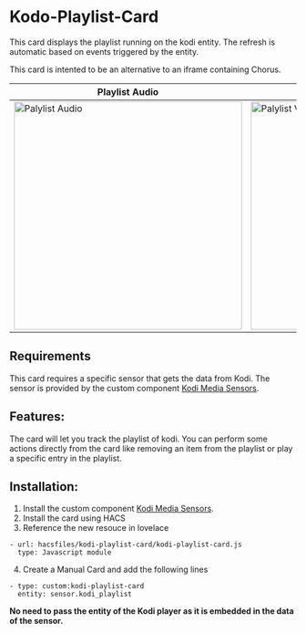 # Kodo-Playlist-Card

This card displays the playlist running on the kodi entity. The refresh is automatic based on events triggered by the entity. 

This card is intented to be an alternative to an iframe containing Chorus.


| Playlist Audio | Playlist Video
| ---- | ---- 
<img src="https://raw.githubusercontent.com/jtbgroup/kodi-playlist-card/master/assets/playlist_audio.png" alt="Palylist Audio" width="400"/> | <img src="https://raw.githubusercontent.com/jtbgroup/kodi-playlist-card/master/assets/playlist_video.png" alt="Palylist Video" width="400"/>

## Requirements

This card requires a specific sensor that gets the data from Kodi. The sensor is provided by the custom component [Kodi Media Sensors](https://github.com/jtbgroup/kodi-media-sensors).

## Features:

The card will let you track the playlist of kodi. 
You can perform some actions directly from the card like removing an item from the playlist or play a specific entry in the playlist.

## Installation:

1. Install the custom component [Kodi Media Sensors](https://github.com/jtbgroup/kodi-media-sensors).
2. Install the card using HACS
3. Reference the new resouce in lovelace

```
- url: hacsfiles/kodi-playlist-card/kodi-playlist-card.js
  type: Javascript module
```


4. Create a Manual Card and add the following lines

```
- type: custom:kodi-playlist-card
  entity: sensor.kodi_playlist
```
**No need to pass the entity of the Kodi player as it is embedded in the data of the sensor.**